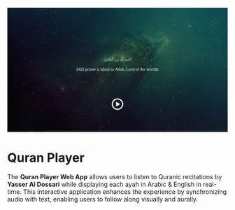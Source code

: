 ![screen](docs/screen2.png)


# Quran Player
The **Quran Player Web App** allows users to listen to Quranic recitations by **Yasser Al Dossari** while displaying each ayah in Arabic & English in real-time. 
This interactive application enhances the experience by synchronizing audio with text, enabling users to follow along visually and aurally.


